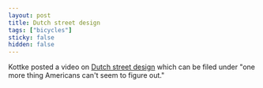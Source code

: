 ```yaml
---
layout: post
title: Dutch street design
tags: ["bicycles"]
sticky: false
hidden: false
---
```


Kottke posted a video on [Dutch street design](https://kottke.org/24/03/how-the-dutch-solved-street-design) which can be filed under "one more thing Americans can't seem to figure out."
